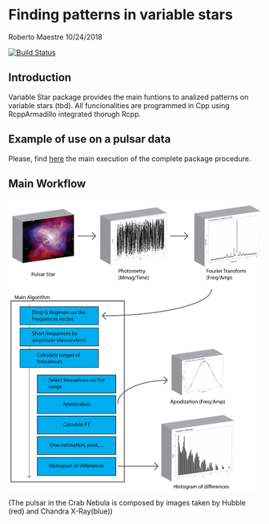 Finding patterns in variable stars
================
Roberto Maestre
10/24/2018

[![Build Status](https://travis-ci.org/rmaestre/variableStars.svg?branch=master)](https://travis-ci.com/rmaestre/variableStars)

Introduction
------------

Variable Star package provides the main funtions to analized patterns on variable stars (tbd). All funcionalities are programmed in Cpp using RcppArmadillo integrated thorugh Rcpp.

Example of use on a pulsar data
-------------------------------

Please, find [here](docs/Experiments.md) the main execution of the complete package procedure.

Main Workflow
-------------

[![Workflow](docs/figures/workflow.png)](docs/figures/workflow.png)

(The pulsar in the Crab Nebula is composed by images taken by Hubble (red) and Chandra X-Ray(blue))
